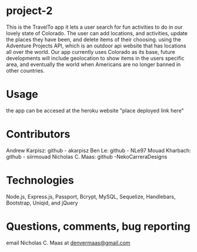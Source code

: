 # project-2

This is the TravelTo app it lets a user search for fun activities to do in our lovely state of Colorado. The user can add locations, and activities, update the places they have been, and delete items of their choosing. using the Adventure Projects API, which is an outdoor api website that has locations all over the world. Our app currently uses Colorado as its base, future developments will include geolocation to show items in the users specific area, and eventually the world when Americans are no longer banned in other countries.

# Usage

the app can be accesed at the heroku website
"place deployed link here"

# Contributors

Andrew Karpisz: github - akarpisz
Ben Le: github - NLe97
Mouad Kharbach: github - siirmouad
Nicholas C. Maas: github -NekoCarreraDesigns

# Technologies

Node.js, Express.js, Passport, Bcrypt, MySQL, Sequelize, Handlebars, Bootstrap, Uniqid, and jQuery

# Questions, comments, bug reporting

email Nicholas C. Maas at denvermaas@gmail.com
